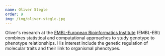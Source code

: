 ```yaml
---
name: Oliver Stegle
order: 9
img: /img/oliver-stegle.jpg
---
```


Oliver's research at the [EMBL-European Bioinformatics Institute](http://www.ebi.ac.uk/research/stegle)
(EMBL-EBI) combines statistical and computational approaches to study genotype
to phenotype relationships. His interest include the genetic regulation of
molecular traits and their link to organismal phenotypes.
